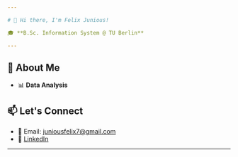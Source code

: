 ```yaml
---

# 👋 Hi there, I'm Felix Junious!  

🎓 **B.Sc. Information System @ TU Berlin**  

---
```


## 🚀 About Me  

- 📊 **Data Analysis**

## 📫 Let's Connect  

- 📧 Email: [juniousfelix7@gmail.com](juniousfelix7@gmail.com)  
- 💼 [LinkedIn](https://www.linkedin.com/in/felix-junious-32a990272)  

---
